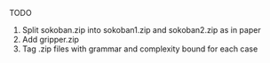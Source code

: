TODO
1. Split sokoban.zip into sokoban1.zip and sokoban2.zip as in paper
2. Add gripper.zip
3. Tag .zip files with grammar and complexity bound for each case

